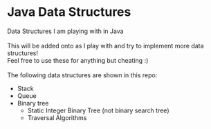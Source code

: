 # Java Data Structures
Data Structures I am playing with in Java<br/><br/>
This will be added onto as I play with and try to implement more data structures!<br/>
Feel free to use these for anything but cheating :)<br/><br/>
The following data structures are shown in this repo:<br/>
- Stack<br/>
- Queue<br/>
- Binary tree<br/>
  - Static Integer Binary Tree (not binary search tree)<br/>
  - Traversal Algorithms